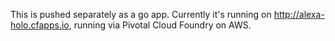 This is pushed separately as a go app. Currently it's running on http://alexa-holo.cfapps.io, running via Pivotal Cloud Foundry on AWS.
